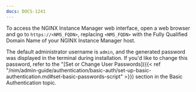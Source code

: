 ```yaml
---
docs: DOCS-1241
---
```


To access the NGINX Instance Manager web interface, open a web browser and go to `https://<NMS_FQDN>`, replacing `<NMS_FQDN>` with the Fully Qualified Domain Name of your NGINX Instance Manager host.

The default administrator username is `admin`, and the generated password was displayed in the terminal during installation. If you'd like to change this password, refer to the "[Set or Change User Passwords]({{< ref "/nim/admin-guide/authentication/basic-auth/set-up-basic-authentication.md#set-basic-passwords-script" >}}) section in the Basic Authentication topic.
